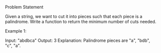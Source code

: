 Problem Statement

Given a string, we want to cut it into pieces such that each piece is a palindrome. Write a function to return the minimum number of cuts needed.

Example 1:

Input: "abdbca"
Output: 3
Explanation: Palindrome pieces are "a", "bdb", "c", "a".

